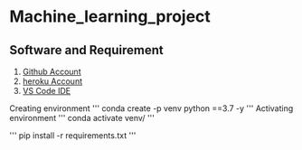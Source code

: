 # Machine_learning_project 
## Software and Requirement
1. [Github Account](https://github.com)
2. [heroku Account](https://dashboard.heroku.com/login)
3. [VS Code IDE](https://code.visualstudio.com/download)

Creating environment 
'''
conda create -p venv python ==3.7 -y
'''
Activating environment
'''
conda activate venv/
'''

'''
pip install -r requirements.txt
'''